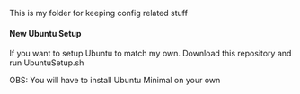 This is my folder
for keeping config related stuff

#### New Ubuntu Setup
If you want to setup Ubuntu to match my own.
Download this repository and run UbuntuSetup.sh

OBS: You will have to install Ubuntu Minimal on your own
